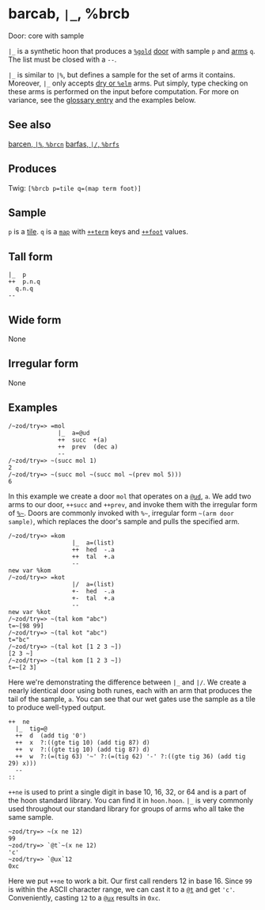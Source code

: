 barcab, `|_`, %brcb
============================

Door: core with sample

`|_` is a synthetic hoon that produces a [`%gold`]() [door]() with
sample `p` and [arms]() `q`. The list must be closed with a `--`.

`|_` is similar to `|%`, but defines a sample for the set of arms it
contains. Moreover, `|_` only accepts [dry or `%elm`]() arms. Put
simply, type checking on these arms is performed on the input before
computation. For more on variance, see the [glossary entry]() and the
examples below.

See also
--------

[barcen, `|%`, `%brcn`]() [barfas, `|/`, `%brfs`]()

Produces
--------

Twig: `[%brcb p=tile q=(map term foot)]`

Sample
------

`p` is a [tile](). `q` is a [`map`]() with [`++term`]() keys and
[`++foot`]() values.

Tall form
---------

    |_  p
    ++  p.n.q
      q.n.q
    --

Wide form
---------

None

Irregular form
--------------

None

Examples
--------

    /~zod/try=> =mol
                  |_  a=@ud
                  ++  succ  +(a)
                  ++  prev  (dec a)
                  --
    /~zod/try=> ~(succ mol 1)
    2
    /~zod/try=> ~(succ mol ~(succ mol ~(prev mol 5)))
    6

In this example we create a door `mol` that operates on a [`@ud`](),
`a`. We add two arms to our door, `++succ` and `++prev`, and invoke them
with the irregular form of [`%~`](). Doors are commonly invoked with
`%~`, irregular form `~(arm door sample)`, which replaces the door's
sample and pulls the specified arm.

    /~zod/try=> =kom
                      |_  a=(list)
                      ++  hed  -.a
                      ++  tal  +.a
                      --
    new var %kom
    /~zod/try=> =kot
                      |/  a=(list)
                      +-  hed  -.a
                      +-  tal  +.a
                      --
    new var %kot
    /~zod/try=> ~(tal kom "abc")
    t=~[98 99]
    /~zod/try=> ~(tal kot "abc")
    t="bc"
    /~zod/try=> ~(tal kot [1 2 3 ~])
    [2 3 ~]
    /~zod/try=> ~(tal kom [1 2 3 ~])
    t=~[2 3]

Here we're demonstrating the difference between `|_` and `|/`. We create
a nearly identical door using both runes, each with an arm that produces
the tail of the sample, `a`. You can see that our wet gates use the
sample as a tile to produce well-typed output.

    ++  ne
      |_  tig=@
      ++  d  (add tig '0')
      ++  x  ?:((gte tig 10) (add tig 87) d)
      ++  v  ?:((gte tig 10) (add tig 87) d)
      ++  w  ?:(=(tig 63) '~' ?:(=(tig 62) '-' ?:((gte tig 36) (add tig 29) x)))
      --
    ::

`++ne` is used to print a single digit in base 10, 16, 32, or 64 and is
a part of the hoon standard library. You can find it in `hoon.hoon`.
`|_` is very commonly used throughout our standard library for groups of
arms who all take the same sample.

    ~zod/try=> ~(x ne 12)
    99
    ~zod/try=> `@t`~(x ne 12)
    'c'
    ~zod/try=> `@ux`12
    0xc

Here we put `++ne` to work a bit. Our first call renders 12 in base 16.
Since `99` is within the ASCII character range, we can cast it to a
[`@t`]() and get `'c'`. Conveniently, casting `12` to a [`@ux`]()
results in `0xc`.
